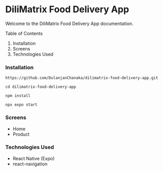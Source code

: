 # DiliMatrix Food Delivery App

Welcome to the DiliMatrix Food Delivery App documentation. 

Table of Contents
1. Installation
2. Screens
3. Technologies Used

### Installation
`https://github.com/DulanjanChanaka/dilimatrix-food-delivery-app.git` 

`cd dilimatrix-food-delivery-app`

`npm install`

`npx expo start`

### Screens
* Home 
* Product


### Technologies Used
* React Native (Expo)
* react-navigation

